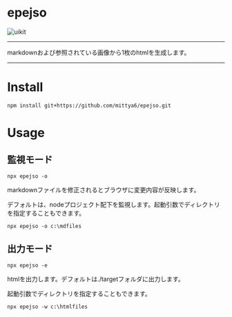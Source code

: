 # epejso

![uikit](https://user-images.githubusercontent.com/53619699/242761828-fd968c77-3278-4a9d-bbc0-260858f06bd2.png)

----

markdownおよび参照されている画像から1枚のhtmlを生成します。


----

# Install

```
npm install git+https://github.com/mittya6/epejso.git
```

# Usage

## 監視モード
```
npx epejso -o
```
markdownファイルを修正されるとブラウザに変更内容が反映します。

デフォルトは、nodeプロジェクト配下を監視します。起動引数でディレクトリを指定することもできます。

```
npx epejso -o c:\mdfiles
```

## 出力モード
```
npx epejso -e
```
htmlを出力します。デフォルトは./targetフォルダに出力します。

起動引数でディレクトリを指定することもできます。

```
npx epejso -w c:\htmlfiles
```
